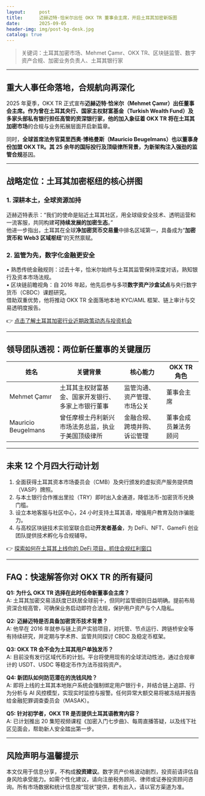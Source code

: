 ```yaml
---
layout:     post
title:      迈赫迈特·恰米尔出任 OKX TR 董事会主席，开启土耳其加密新版图
date:       2025-09-05
header-img: img/post-bg-desk.jpg
catalog: true
---
```


> 关键词：土耳其加密市场、Mehmet Çamır、OKX TR、区块链监管、数字资产合规、加密业务负责人、土耳其银行家

---

## 重大人事任命落地，合规航向再深化

2025 年夏季，OKX TR 正式宣布**迈赫迈特·恰米尔（Mehmet Çamır）**出任董事会主席。作为曾在土耳其央行、国家主权财富基金（Turkish Wealth Fund）及多家头部私有银行担任高管的资深银行家，他的加入象征着 OKX TR 将在**土耳其加密市场**的合规与业务拓展层面开启新篇章。

同时，**全球首席法务官莫里西奥·博格曼斯（Mauricio Beugelmans）**也以董事身份加盟 OKX TR。其 25 余年的国际投行及顶级律所背景，为新架构注入强劲的**监管合规**基因。

---

## 战略定位：土耳其加密枢纽的核心拼图

### 1. 深耕本土，全球资源加持
迈赫迈特表示：“我们的使命是贴近土耳其社区，用全球级安全技术、透明运营和一流客服，共同构建**可持续发展的加密生态**。”  
他进一步指出，土耳其在全球**净加密货币交易量**中排名区域第一，具备成为“**加密货币和 Web3 区域枢纽**”的天然禀赋。

### 2. 监管为先，数字化金融更安全
• 熟悉传统金融规则：过去十年，恰米尔始终与土耳其监管保持深度对话，熟知银行及资本市场法规。  
• 区块链前瞻视角：自 2016 年起，他先后参与多项**数字资产沙盒试点**与央行数字货币（CBDC）课题研究。  
借助双重优势，他将推动 OKX TR 全面落地本地 KYC/AML 框架、链上审计与交易透明度报告。

👉 [点击了解土耳其加密行业近期政策动态与投资机会](https://okxdog.com/)

---

## 领导团队透视：两位新任董事的关键履历

| 姓名 | 关键背景 | 核心能力 | OKX TR 角色 |
|---|---|---|---|
| Mehmet Çamır | 土耳其主权财富基金、国家开发银行、多家上市银行董事 | 监管沟通、资产管理、市场公关 | 董事会主席 |
| Mauricio Beugelmans | 曾任摩根士丹利新兴市场法务总监，执业于美国顶级律所 | 金融合规、跨境并购、诉讼管理 | 董事会成员兼法务顾问 |

---

## 未来 12 个月四大行动计划

1. 全面获得土耳其资本市场委员会（CMB）及央行颁发的虚拟资产服务提供商（VASP）牌照。
2. 与本土银行合作推出里拉（TRY）即时出入金通道，降低法币-加密货币兑换门槛。
3. 设立本地客服与社区中心，24 小时支持土耳其语，增强用户教育及防诈骗能力。
4. 与高校区块链技术实验室联合启动**开发者基金**，为 DeFi、NFT、GameFi 创业团队提供技术孵化与合规辅导。

👉 [探索如何在土耳其上线你的 DeFi 项目，抓住合规红利窗口](https://okxdog.com/)

---

## FAQ：快速解答你对 OKX TR 的所有疑问

**Q1: 为什么 OKX TR 选择在此时任命新董事会主席？**  
A: 土耳其加密交易活跃度已跃居全球前十，但同时监管细则日益明确。提前布局资深合规高管，可确保业务启动即符合法规，保护用户资产与个人隐私。

**Q2: 迈赫迈特是否具备加密货币技术背景？**  
A: 他早在 2016 年就参与链上资产实验项目，对托管、节点运行、跨链桥安全等有持续研究，并定期与学术界、监管共同探讨 CBDC 及稳定币框架。

**Q3: OKX TR 会不会为土耳其用户单独发币？**  
A: 目前没有发行区域代币的计划。平台将使用现有的全球流动性池，通过合规审计的 USDT、USDC 等稳定币作为法币挂钩资产。

**Q4: 新团队如何防范潜在的洗钱风险？**  
A: 即将上线的土耳其本地账户系统会强制绑定用户银行卡，并结合链上追踪、行为分析与 AI 风控模型，实现实时监控与报警。任何异常大额交易将被冻结并报告给金融犯罪调查委员会（MASAK）。

**Q5: 针对初学者，OKX TR 是否提供土耳其语教育内容？**  
A: 已计划推出 20 集短视频课程《加密入门七步曲》、每周直播答疑，以及线下社区见面会，帮助新人安全踏出第一步。

---

## 风险声明与温馨提示

本文仅用于信息分享，不构成**投资建议**。数字资产价格波动剧烈，投资前请评估自身风险承受能力。如需个性化建议，请向注册税务顾问、律师或证券投资顾问咨询。所有市场数据和统计信息按“现状”提供，若有出入，请以官方渠道为准。